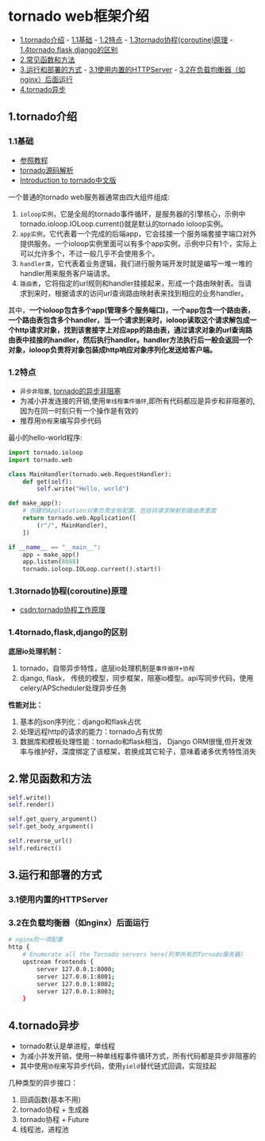 # tornado web框架介绍

<!-- vim-markdown-toc Marked -->

* [1.tornado介绍](#1.tornado介绍)
        - [1.1基础](#1.1基础)
        - [1.2特点](#1.2特点)
        - [1.3tornado协程(coroutine)原理](#1.3tornado协程(coroutine)原理)
        - [1.4tornado,flask,django的区别](#1.4tornado,flask,django的区别)
* [2.常见函数和方法](#2.常见函数和方法)
* [3.运行和部署的方式](#3.运行和部署的方式)
        - [3.1使用内置的HTTPServer](#3.1使用内置的httpserver)
        - [3.2在负载均衡器（如nginx）后面运行](#3.2在负载均衡器（如nginx）后面运行)
* [4.tornado异步](#4.tornado异步)

<!-- vim-markdown-toc -->

## 1.tornado介绍

### 1.1基础

- [参照教程](https://www.tornadoweb.org/en/stable/guide/structure.html)
- [tornado源码解析](http://www.nowamagic.net/academy/detail/13321002)
- [Introduction to tornado中文版](http://demo.pythoner.com/itt2zh/index.html)

一个普通的tornado web服务器通常由四大组件组成:

1. `ioloop实例`，它是全局的tornado事件循环，是服务器的引擎核心，示例中tornado.ioloop.IOLoop.current()就是默认的tornado ioloop实例。
2. `app实例`，它代表着一个完成的后端app，它会挂接一个服务端套接字端口对外提供服务。一个ioloop实例里面可以有多个app实例，示例中只有1个，实际上可以允许多个，不过一般几乎不会使用多个。
3. `handler类`，它代表着业务逻辑，我们进行服务端开发时就是编写一堆一堆的handler用来服务客户端请求。
4. `路由表`，它将指定的url规则和handler挂接起来，形成一个路由映射表。当请求到来时，根据请求的访问url查询路由映射表来找到相应的业务handler。

其中，**一个ioloop包含多个app(管理多个服务端口)，一个app包含一个路由表，一个路由表包含多个handler，当一个请求到来时，ioloop读取这个请求解包成一个http请求对象，找到该套接字上对应app的路由表，通过请求对象的url查询路由表中挂接的handler，然后执行handler。handler方法执行后一般会返回一个对象，ioloop负责将对象包装成http响应对象序列化发送给客户端。**

### 1.2特点

- `异步非阻塞`, [tornado的异步非阻塞](https://www.cnblogs.com/becker/p/9335136.html)
- 为减小并发连接的开销,使用`单线程事件循环`,即所有代码都应是异步和非阻塞的,因为在同一时刻只有一个操作是有效的
- 推荐用`协程`来编写异步代码

最小的hello-world程序:

```python
import tornado.ioloop
import tornado.web

class MainHandler(tornado.web.RequestHandler):
    def get(self):
        self.write("Hello, world")

def make_app():
    # 创建的Application对象负责全局配置，包括将请求映射到路由表里面
    return tornado.web.Application([
        (r"/", MainHandler),
    ])

if __name__ == "__main__":
    app = make_app()
    app.listen(8888)
    tornado.ioloop.IOLoop.current().start()
```

### 1.3tornado协程(coroutine)原理

- [csdn:tornado协程工作原理](https://blog.csdn.net/wyx819/article/details/45420017)

### 1.4tornado,flask,django的区别

**底层io处理机制：**

1. tornado，自带异步特性，底层io处理机制是`事件循环+协程`
2. django, flask， 传统的模型，同步框架，阻塞io模型。api写同步代码，使用celery/APScheduler处理异步任务

**性能对比：**

1. 基本的json序列化：django和flask占优
2. 处理远程http的请求的能力：tornado占有优势
3. 数据库和模板处理性能：tornado和flask相当， Django ORM很慢,但开发效率与维护好，深度绑定了该框架，若换成其它轮子，意味着诸多优秀特性消失

## 2.常见函数和方法

```python
self.write()
self.render()

self.get_query_argument()
self.get_body_argument()

self.reverse_url()
self.redirect()
```

## 3.运行和部署的方式

### 3.1使用内置的HTTPServer

### 3.2在负载均衡器（如nginx）后面运行

```sh
# nginx的一项配置
http {
    # Enumerate all the Tornado servers here(列举所有的Tornado服务器)
    upstream frontends {
        server 127.0.0.1:8000;
        server 127.0.0.1:8001;
        server 127.0.0.1:8002;
        server 127.0.0.1:8003;
    }
```

## 4.tornado异步

- tornado默认是单进程，单线程
- 为减小并发开销，使用一种单线程事件循环方式，所有代码都是异步非阻塞的
- 其中使用`协程`来写异步代码，使用`yield`替代链式回调，实现挂起

几种类型的异步接口：

1. 回调函数(基本不用)
2. tornado协程 + 生成器
3. tornado协程 + Future
4. 线程池，进程池

